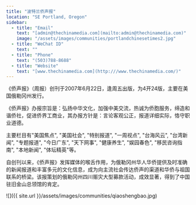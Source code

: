 ```yaml
---
title: "波特兰侨声报"
location: "SE Portland, Oregon"
sidebar:
  - title: "Email"
    text: "[admin@thechinamedia.com](mailto:admin@thechinamedia.com)"
    image: "/assets/images/communities/portlandchinesetimes2.jpg"
  - title: "WeChat ID"
    text: ""
  - title: "Phone"
    text: "(503)788-8688"
  - title: "Website"
    text: "[www.thechinamedia.com](http:///www.thechinamedia.com/)"
---
```


《侨声报》（周报）创刊于2007年6月22日，逢周五出版，为4开24版，主要在美国俄勒冈州发行。

《侨声报》办报宗旨是：弘扬中华文化，加强中美交流，热诚为侨胞服务，缔造和谐侨社，促进侨界工商业，其办报方针是：言论客观公正，报道详细实际，恪守职业道德。

主要栏目有"美国焦点", "美国社会", "特别报道", "一周视点", "台海风云", "台湾新闻", "专题报道", "今日广东", "天下网事", "健康养生", "娱园春色", "移民咨询指南", "本地新闻", "体坛精英"等。

自创刊以来，《侨声报》发挥媒体的喉舌作用，为俄勒冈州华人华侨提供及时准确的新闻报道和丰富多元的文化信息，成为向主流社会传达侨声的渠道和华侨与祖国联系的桥梁。该报策划的俄勒冈州四川赈灾大型募款活动，成效显著，得到了中国驻旧金山总领馆的肯定。

![]({{ site.url }}/assets/images/communities/qiaoshengbao.jpg)

